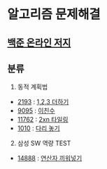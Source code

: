 알고리즘 문제해결
==============
[백준 온라인 저지]
----------------
## 분류
1. 동적 계획법
- [2193]    : [1,2,3 더하기](https://www.acmicpc.net/problem/2193)
- [9095]    : [이친수](https://www.acmicpc.net/problem/9095)
- [11762]   : [2xn 타일링](https://www.acmicpc.net/problem/11762)
- [1010]    : [다리 놓기](https://www.acmicpc.net/problem/1010)
2. 삼성 SW 역량 TEST
- [14888]   : [연산자 끼워넣기](https://www.acmicpc.net/problem/14888)


[백준 온라인 저지]: https://www.acmicpc.net
[2193]: https://github.com/pouder-Man/algorithm-quiz/blob/master/baekjoon/2193.cpp 
[9095]: https://github.com/pouder-Man/algorithm-quiz/blob/master/baekjoon/9095.cpp
[11762]: https://github.com/pouder-Man/algorithm-quiz/blob/master/baekjoon/11762.cpp
[1010]: https://github.com/pouder-Man/algorithm-quiz/blob/master/baekjoon/1010.cpp
[14888]: https://github.com/pouder-Man/algorithm-quiz/blob/master/baekjoon/1010.cpp